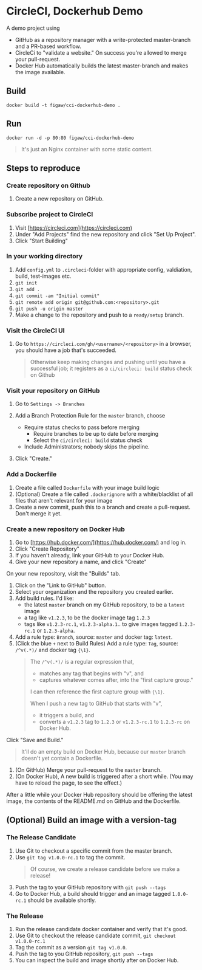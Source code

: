 # CircleCI, Dockerhub Demo

A demo project using

- GitHub as a repository manager with a write-protected master-branch and a PR-based workflow.
- CircleCi to "validate a website." On success you're allowed to merge your pull-request.
- Docker Hub automatically builds the latest master-branch and makes the image available.

## Build

    docker build -t figaw/cci-dockerhub-demo .

## Run

    docker run -d -p 80:80 figaw/cci-dockerhub-demo

> It's just an Nginx container with some static content.

## Steps to reproduce

### Create repository on Github

1. Create a new repository on GitHub.

### Subscribe project to CircleCI

1. Visit [https://circleci.com](https://circleci.com)
1. Under "Add Projects" find the new repository and click "Set Up Project".
1. Click "Start Building"

### In your working directory

1. Add `config.yml` to `.circleci`-folder with appropriate config,
    valdiation, build, test-images etc.
1. `git init`
1. `git add .`
1. `git commit -am "Initial commit"`
1. `git remote add origin git@github.com:<repository>.git`
1. `git push -u origin master`
1. Make a change to the repository and push to a `ready/setup` branch.

### Visit the CircleCI UI

1. Go to `https://circleci.com/gh/<username>/<repository>` in a browser,
    you should have a job that's succeeded.
    > Otherwise keep making changes and pushing until you have a successful job; it registers as a `ci/circleci: build` status check on Github

### Visit your repository on GitHub

1. Go to `Settings -> Branches`
1. Add a Branch Protection Rule for the `master` branch, choose
    - Require status checks to pass before merging
        - Require branches to be up to date before merging
        - Select the `ci/circleci: build` status check
    - Include Administrators; nobody skips the pipeline.

1. Click "Create."

### Add a Dockerfile

1. Create a file called `Dockerfile` with your image build logic
1. (Optional) Create a file called `.dockerignore` with a white/blacklist of all files that aren't relevant for your image
1. Create a new commit, push this to a branch and create a pull-request. Don't merge it yet.

### Create a new repository on Docker Hub

1. Go to [https://hub.docker.com/](https://hub.docker.com/) and log in.
1. Click "Create Repository"
1. If you haven't already, link your GitHub to your Docker Hub.
1. Give your new repository a name, and click "Create"

On your new repository, visit the "Builds" tab.

1. Click on the "Link to GitHub" button.
1. Select your organization and the repository you created earlier.
1. Add build rules. I'd like:
    - the latest `master` branch on my GitHub repository, to be a `latest` image
    - a tag like `v1.2.3`, to be the docker image tag `1.2.3`
    - tags like `v1.2.3-rc.1`, `v1.2.3-alpha.1`.. to give images tagged `1.2.3-rc.1` or `1.2.3-alpha`.
1. Add a rule type: `Branch`, source: `master` and docker tag: `latest`.
1. (Click the blue `+` next to Build Rules) Add a rule type: `Tag`, source: `/^v(.*)/` and docker tag `{\1}`.
    > The `/^v(.*)/` is a regular expression that,
    >
    > - matches any tag that begins with "v", and
    > - captures whatever comes after, into the "first capture group."
    >
    > I can then reference the first capture group with `{\1}`.
    >
    > When I push a new tag to GitHub that starts with "v",
    >
    > - it triggers a build, and
    > - converts a `v1.2.3` tag to `1.2.3` or `v1.2.3-rc.1` to `1.2.3-rc` on Docker Hub.

Click "Save and Build."
> It'll do an empty build on Docker Hub, because our `master` branch doesn't yet contain a Dockerfile.

1. (On GitHub) Merge your pull-request to the `master` branch.
1. (On Docker Hub), A new build is triggered after a short while. (You may have to reload the page, to see the effect.)

After a little while your Docker Hub repository should be offering the latest image, the contents of the README.md on GitHub and the Dockerfile.

## (Optional) Build an image with a version-tag

### The Release Candidate

1. Use Git to checkout a specific commit from the master branch.
1. Use `git tag v1.0.0-rc.1` to tag the commit.
    > Of course, we create a release candidate before we make a release!
1. Push the tag to your GitHub repository with `git push --tags`
1. Go to Docker Hub, a build should trigger and an image tagged `1.0.0-rc.1`
  should be available shortly.

### The Release

1. Run the release candidate docker container and verify that it's good.
1. Use Git to checkout the release candidate commit, `git checkout v1.0.0-rc.1`
1. Tag the commit as a version `git tag v1.0.0`.
1. Push the tag to you GitHub repository, `git push --tags`
1. You can inspect the build and image shortly after on Docker Hub.
